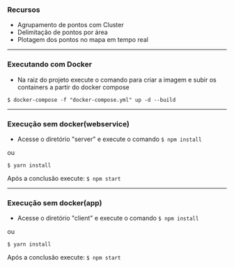 ### Recursos

- Agrupamento de pontos com Cluster
- Delimitação de pontos por área 
- Plotagem dos pontos no mapa em tempo real

----
### Executando com Docker

- Na raiz do projeto execute o comando para criar a imagem e subir os containers a partir do docker compose

`$ docker-compose -f "docker-compose.yml" up -d --build`

----

### Execução sem docker(webservice)

- Acesse o diretório "server" e execute o comando
`$ npm install`

ou

`$ yarn install`

Após a conclusão execute: 
`$ npm start`

----

### Execução sem docker(app)

- Acesse o diretório "client" e execute o comando
`$ npm install`

ou

`$ yarn install`

Após a conclusão execute: 
`$ npm start`